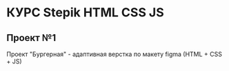 # КУРС Stepik HTML CSS JS
## Проект №1
Проект "Бургерная" - адаптивная верстка по макету figma (HTML + CSS + JS)
